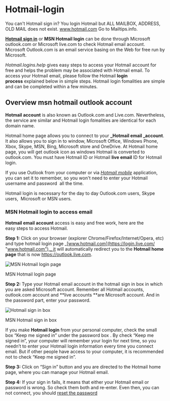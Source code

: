 # Hotmail-login
You can't Hotmail sign in? You login Hotmail but ALL MAILBOX, ADDRESS, OLD MAIL does not exist. www.hotmail.com Go to Mailtips.info. 

**[Hotmail sign in](https://mailtips.info/hotmail-sign-in-hotmail-login/ "Hotmail sign in")** or **MSN Hotmail login** can be done through Microsoft outlook.com or Microsoft live.com to check Hotmail email account. Microsoft Outlook.com is an email service basing on the Web for free run by Microsoft.

_Hotmail.logins.help_ gives easy steps to access your Hotmail account for free and helps the problem may be associated with Hotmail email. To access your Hotmail email, please follow the Hotmail **login process** explained below in simple steps. Hotmail login fomalities are simple and can be completed within a few minutes.

Overview msn hotmail outlook account
------------------------------------

**Hotmail account** is also known as Outlook.com and Live.com. Nevertheless, the service are similar and Hotmail login fomalities are identical for each domain name.

Hotmail home page allows you to connect to your **_Hotmail email _account**. It also allows you to sign in to window, Microsoft Office, Windows Phone, Xbox, Skype, MSN, Bing, Microsoft store and OneDrive. At Hotmail home page, you will get outlook icon as windows Hotmail is converted to outlook.com. You must have Hotmail ID or Hotmail **live email** ID for Hotmail login.

If you use Outlook from your computer or via _[Hotmail mobile](https://technsolution.com/tag/hotmail/ "Hotmail Mobile Phone -Hotmail")_ application, you can set it to remember, so you won't need to enter your Hotmail username and password  all the time.

Hotmail login is necessary for the day to day Outlook.com users, Skype users,  Microsoft or MSN users.

### **MSN Hotmail login to access email**

**Hotmail email account** access is easy and free work, here are the easy steps to access Hotmail.

**Step 1:** Click on your browser (explorer Chrome/Firefox/Internet/Opera, etc) and type hotmail login page _[www.hotmail.com](https://login.live.com/ "www.hotmail.com"),_ it will automatically redirect you to the **Hotmail home page** that is now https://outlook.live.com.

![MSN Hotmail login page](https://mailtips.info/wp-content/uploads/2015/12/Hotmail-login-page.jpg)

MSN Hotmail login page

**Step 2:** Type your Hotmail email account in the hotmail sign in box in which you are asked Microsoft account. Remember all Hotmail accounts, outlook.com account and **live accounts **are Microsoft account. And in the password part, enter your password.

![Hotmail sign in box](https://mailtips.info/wp-content/uploads/2015/12/Hotmail-sign-in-box.jpg)

MSN Hotmail sign in box

If you make **Hotmail login** from your personal computer, check the small box “Keep me signed in” under the password box . By check “Keep me signed in”, your computer will remember your login for next time, so you needn’t to enter your Hotmail login information every time you connect email. But if other people have access to your computer, it is recommended not to check “Keep me signed in”. 

**Step 3:** Click on “Sign in” button and you are directed to the Hotmail home page, where you can manage your Hotmail email. 

**Step 4:** If your sign in fails, it means that either your Hotmail email or password is wrong. So check them both and re-enter. Even then, you can not connect, you should [reset the password](https://technsolution.com/hotmail-password-reset/ "Solution Change Password")
